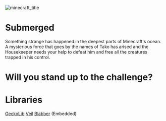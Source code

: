![minecraft_title](https://github.com/D33355555/Submerged/assets/162615314/8aca28bf-72fa-47b4-99fc-35a7d298caee)
# Submerged
Something strange has happened in the deepest parts of Minecraft's ocean.
A mysterious force that goes by the names of Tako has arised and the Housekeeper needs your help to defeat him and free all the creatures trapped in his control.
# Will you stand up to the challenge?

# Libraries
[GeckoLib](https://www.curseforge.com/minecraft/mc-mods/geckolib)
[Veil](https://modrinth.com/project/veil)
[Blabber](https://ladysnake.org/wiki/blabber/) (Embedded)
